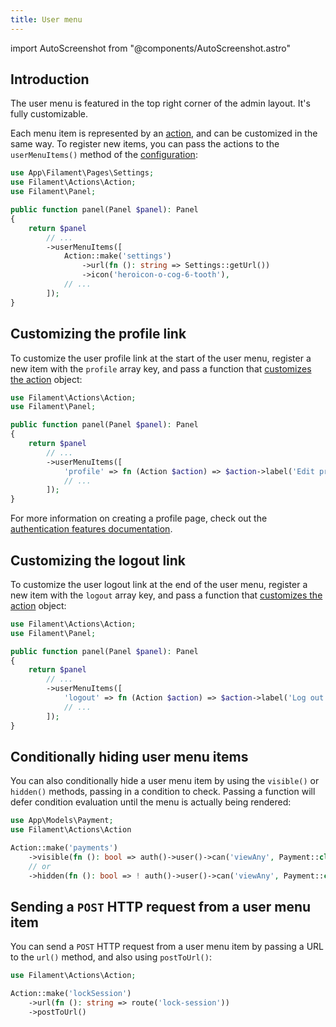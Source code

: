 ```yaml
---
title: User menu
---
```

import AutoScreenshot from "@components/AutoScreenshot.astro"

## Introduction

The user menu is featured in the top right corner of the admin layout. It's fully customizable.

Each menu item is represented by an [action](../actions), and can be customized in the same way. To register new items, you can pass the actions to the `userMenuItems()` method of the [configuration](../panel-configuration):

```php
use App\Filament\Pages\Settings;
use Filament\Actions\Action;
use Filament\Panel;

public function panel(Panel $panel): Panel
{
    return $panel
        // ...
        ->userMenuItems([
            Action::make('settings')
                ->url(fn (): string => Settings::getUrl())
                ->icon('heroicon-o-cog-6-tooth'),
            // ...
        ]);
}
```

<AutoScreenshot name="panels/navigation/user-menu" alt="User menu with custom menu item" version="3.x" />

## Customizing the profile link

To customize the user profile link at the start of the user menu, register a new item with the `profile` array key, and pass a function that [customizes the action](../actions) object:

```php
use Filament\Actions\Action;
use Filament\Panel;

public function panel(Panel $panel): Panel
{
    return $panel
        // ...
        ->userMenuItems([
            'profile' => fn (Action $action) => $action->label('Edit profile'),
            // ...
        ]);
}
```

For more information on creating a profile page, check out the [authentication features documentation](../users#authentication-features).

## Customizing the logout link

To customize the user logout link at the end of the user menu, register a new item with the `logout` array key, and pass a function that [customizes the action](../actions) object:

```php
use Filament\Actions\Action;
use Filament\Panel;

public function panel(Panel $panel): Panel
{
    return $panel
        // ...
        ->userMenuItems([
            'logout' => fn (Action $action) => $action->label('Log out'),
            // ...
        ]);
}
```

## Conditionally hiding user menu items

You can also conditionally hide a user menu item by using the `visible()` or `hidden()` methods, passing in a condition to check. Passing a function will defer condition evaluation until the menu is actually being rendered:

```php
use App\Models\Payment;
use Filament\Actions\Action

Action::make('payments')
    ->visible(fn (): bool => auth()->user()->can('viewAny', Payment::class))
    // or
    ->hidden(fn (): bool => ! auth()->user()->can('viewAny', Payment::class))
```

## Sending a `POST` HTTP request from a user menu item

You can send a `POST` HTTP request from a user menu item by passing a URL to the `url()` method, and also using `postToUrl()`:

```php
use Filament\Actions\Action;

Action::make('lockSession')
    ->url(fn (): string => route('lock-session'))
    ->postToUrl()
```
